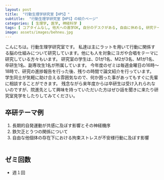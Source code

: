 ```yaml
---
layout: post
title:  "行動生理学研究室【HPS】"
subtitle:  "行動生理学研究室【HPS】の紹介ページ"
categories: [ 生理学, 医学, 神経科学 ]
tags: [ コアタイムなし, 他大への進学OK, 自分のデスクがある, 自由に休める, 研究テーマを自分で決める, 研究テーマが与えられる ]
image: assets/images/behneu.jpg
---
```


こんにちは。行動生理学研究室です。
私達は主にラットを用いて行動に関係する脳の仕組みについて研究しています。他にも人を対象にヨガや合唱をテーマに研究している方々もいます。
研究室の学生は、D1が1名、M2が3名、M1が1名、卒研生1名、副専攻生1名が所属しています。
今年度のゼミは毎週金曜日の16時～18時で、研究の進捗報告を行った後、残りの時間で論文紹介を行っています。
学生同士が気軽に助け合える雰囲気なので、何か困った事があってもすぐに先輩に相談することができます。
残念ながら来年度からは卒研生は受け入れられないのですが、院進先として興味を持っていただいた方はぜひ話を聞きに来たり研究室見学をしたりしてみてください。 

## 卒研テーマ例
1. 長期的自発運動が共感に及ぼす影響とその神経機序
1. 鉄欠乏とうつの関係について
1. 自由な他個体の存在下における拘束ストレスが不安様行動に及ぼす影響
<br /><br />

## ゼミ回数
- 週１回
<br /><br />
